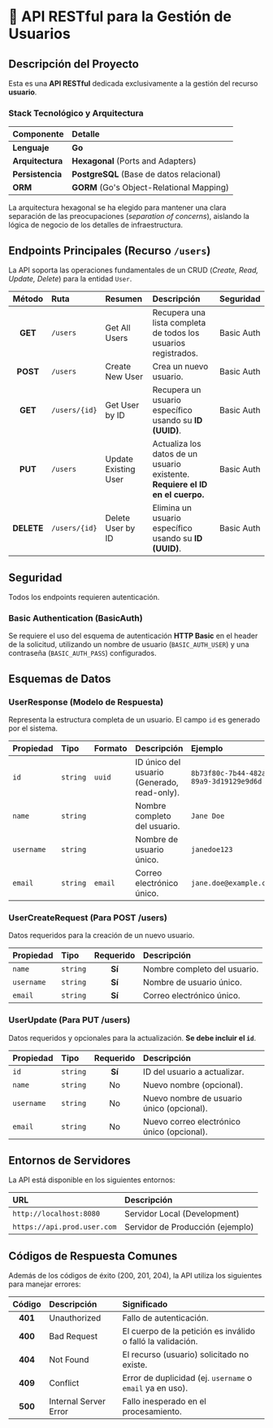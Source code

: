 # 🚀 API RESTful para la Gestión de Usuarios

## Descripción del Proyecto

Esta es una **API RESTful** dedicada exclusivamente a la gestión del recurso **usuario**.

### Stack Tecnológico y Arquitectura

| Componente | Detalle |
| :--- | :--- |
| **Lenguaje** | **Go** |
| **Arquitectura** | **Hexagonal** (Ports and Adapters) |
| **Persistencia** | **PostgreSQL** (Base de datos relacional) |
| **ORM** | **GORM** (Go's Object-Relational Mapping) |

La arquitectura hexagonal se ha elegido para mantener una clara separación de las preocupaciones (*separation of concerns*), aislando la lógica de negocio de los detalles de infraestructura.

## Endpoints Principales (Recurso `/users`)

La API soporta las operaciones fundamentales de un CRUD (*Create, Read, Update, Delete*) para la entidad `User`.

| Método | Ruta | Resumen | Descripción | Seguridad |
| :---: | :--- | :--- | :--- | :---: |
| **GET** | `/users` | Get All Users | Recupera una lista completa de todos los usuarios registrados. | Basic Auth |
| **POST** | `/users` | Create New User | Crea un nuevo usuario. | Basic Auth |
| **GET** | `/users/{id}` | Get User by ID | Recupera un usuario específico usando su **ID (UUID)**. | Basic Auth |
| **PUT** | `/users` | Update Existing User | Actualiza los datos de un usuario existente. **Requiere el ID en el cuerpo.** | Basic Auth |
| **DELETE** | `/users/{id}` | Delete User by ID | Elimina un usuario específico usando su **ID (UUID)**. | Basic Auth |

## Seguridad

Todos los endpoints requieren autenticación.

### Basic Authentication (BasicAuth)

Se requiere el uso del esquema de autenticación **HTTP Basic** en el header de la solicitud, utilizando un nombre de usuario (`BASIC_AUTH_USER`) y una contraseña (`BASIC_AUTH_PASS`) configurados.

## Esquemas de Datos

### UserResponse (Modelo de Respuesta)

Representa la estructura completa de un usuario. El campo `id` es generado por el sistema.

| Propiedad | Tipo | Formato | Descripción | Ejemplo |
| :--- | :--- | :--- | :--- | :--- |
| `id` | `string` | `uuid` | ID único del usuario (Generado, read-only). | `8b73f80c-7b44-482a-89a9-3d19129e9d6d` |
| `name` | `string` | | Nombre completo del usuario. | `Jane Doe` |
| `username` | `string` | | Nombre de usuario único. | `janedoe123` |
| `email` | `string` | `email` | Correo electrónico único. | `jane.doe@example.com` |

### UserCreateRequest (Para POST /users)

Datos requeridos para la creación de un nuevo usuario.

| Propiedad | Tipo | Requerido | Descripción |
| :--- | :--- | :---: | :--- |
| `name` | `string` | **Sí** | Nombre completo del usuario. |
| `username` | `string` | **Sí** | Nombre de usuario único. |
| `email` | `string` | **Sí** | Correo electrónico único. |

### UserUpdate (Para PUT /users)

Datos requeridos y opcionales para la actualización. **Se debe incluir el `id`**.

| Propiedad | Tipo | Requerido | Descripción |
| :--- | :--- | :---: | :--- |
| `id` | `string` | **Sí** | ID del usuario a actualizar. |
| `name` | `string` | No | Nuevo nombre (opcional). |
| `username` | `string` | No | Nuevo nombre de usuario único (opcional). |
| `email` | `string` | No | Nuevo correo electrónico único (opcional). |

## Entornos de Servidores

La API está disponible en los siguientes entornos:

| URL | Descripción |
| :--- | :--- |
| `http://localhost:8080` | Servidor Local (Development) |
| `https://api.prod.user.com` | Servidor de Producción (ejemplo) |

## Códigos de Respuesta Comunes

Además de los códigos de éxito (200, 201, 204), la API utiliza los siguientes para manejar errores:

| Código | Descripción | Significado |
| :---: | :--- | :--- |
| **401** | Unauthorized | Fallo de autenticación. |
| **400** | Bad Request | El cuerpo de la petición es inválido o falló la validación. |
| **404** | Not Found | El recurso (usuario) solicitado no existe. |
| **409** | Conflict | Error de duplicidad (ej. `username` o `email` ya en uso). |
| **500** | Internal Server Error | Fallo inesperado en el procesamiento. |****